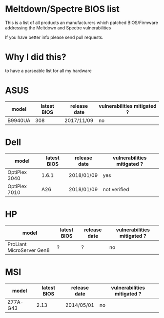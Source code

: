 # Meltdown/Spectre BIOS list

This is a list of all products an manufacturers which patched BIOS/Firmware addressing the Meltdown and Spectre vulnerabilities

If you have better info please send pull requests.

# Why I did this?
to have a parseable list for all my hardware

# ASUS
| model | latest BIOS | release date | vulnerabilities mitigated ? |
| --- | --- | --- | --- |
| B9940UA | 308 | 2017/11/09 | no |

# Dell
| model | latest BIOS | release date | vulnerabilities mitigated ? |
| --- | --- | --- | --- |
| OptiPlex 3040 | 1.6.1 | 2018/01/09 | yes |
| OptiPlex 7010 | A26 | 2018/01/09 | not verified |

# HP
| model | latest BIOS | release date | vulnerabilities mitigated ? |
| --- | --- | --- | --- |
| ProLiant MicroServer Gen8 | ? | ? | no |

# MSI
| model | latest BIOS | release date | vulnerabilities mitigated ? |
| --- | --- | --- | --- |
| Z77A-G43 | 2.13 | 2014/05/01 | no |
